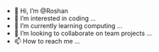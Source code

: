 - 👋 Hi, I’m @Roshan
- 👀 I’m interested in coding ...
- 🌱 I’m currently learning computing ...
- 💞️ I’m looking to collaborate on team projects ...
- 📫 How to reach me  ...

<!---
Roarsan/Roarsan is a ✨ special ✨ repository because its `README.md` (this file) appears on your GitHub profile.
You can click the Preview link to take a look at your changes.
--->
